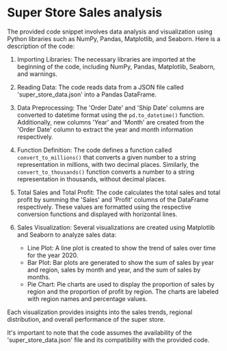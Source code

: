# Super Store Sales analysis
The provided code snippet involves data analysis and visualization using Python libraries such as NumPy, Pandas, Matplotlib, and Seaborn. Here is a description of the code:

1. Importing Libraries: The necessary libraries are imported at the beginning of the code, including NumPy, Pandas, Matplotlib, Seaborn, and warnings.

2. Reading Data: The code reads data from a JSON file called 'super_store_data.json' into a Pandas DataFrame.

3. Data Preprocessing: The 'Order Date' and 'Ship Date' columns are converted to datetime format using the `pd.to_datetime()` function. Additionally, new columns 'Year' and 'Month' are created from the 'Order Date' column to extract the year and month information respectively.

4. Function Definition: The code defines a function called `convert_to_millions()` that converts a given number to a string representation in millions, with two decimal places. Similarly, the `convert_to_thousands()` function converts a number to a string representation in thousands, without decimal places.

5. Total Sales and Total Profit: The code calculates the total sales and total profit by summing the 'Sales' and 'Profit' columns of the DataFrame respectively. These values are formatted using the respective conversion functions and displayed with horizontal lines.

6. Sales Visualization: Several visualizations are created using Matplotlib and Seaborn to analyze sales data:
   - Line Plot: A line plot is created to show the trend of sales over time for the year 2020.
   - Bar Plot: Bar plots are generated to show the sum of sales by year and region, sales by month and year, and the sum of sales by months.
   - Pie Chart: Pie charts are used to display the proportion of sales by region and the proportion of profit by region. The charts are labeled with region names and percentage values.

Each visualization provides insights into the sales trends, regional distribution, and overall performance of the super store.

It's important to note that the code assumes the availability of the 'super_store_data.json' file and its compatibility with the provided code.
